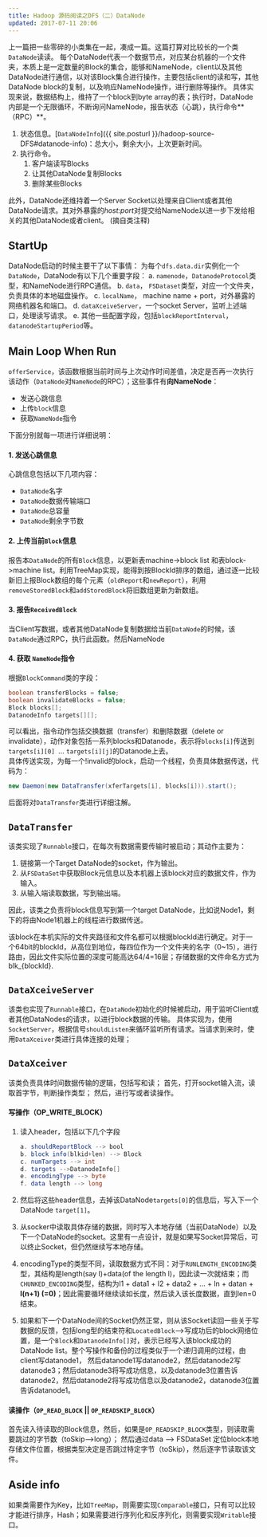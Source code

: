 ```yaml
---
title: Hadoop 源码阅读之DFS（二）DataNode
updated: 2017-07-11 20:06
---
```


上一篇把一些零碎的小类集在一起，凑成一篇。这篇打算对比较长的一个类`DataNode`读读。
每个DataNode代表一个数据节点，对应某台机器的一个文件夹，本质上是一定数量的Block的集合，能够和NameNode，client以及其他DataNode进行通信，以对该Block集合进行操作，主要包括client的读和写，其他DataNode block的复制，以及响应NameNode操作，进行删除等操作。
具体实现来说，数据结构上，维持了一个block到byte array的表；执行时，DataNode内部是一个无限循环，不断询问NameNode，报告状态（心跳），执行命令**（RPC）**。

1. 状态信息。[`DataNodeInfo`]({{ site.posturl }}/hadoop-source-DFS#datanode-info)：总大小，剩余大小，上次更新时间。
2. 执行命令。
	1. 客户端读写Blocks
	2. 让其他DataNode复制Blocks
	3. 删除某些Blocks

此外，DataNode还维持着一个Server Socket以处理来自Client或者其他DataNode请求。其对外暴露的*host:port*对提交给NameNode以进一步下发给相关的其他DataNode或者client。
(摘自类注释)

## StartUp
DataNode启动的时候主要干了以下事情：
为每个`dfs.data.dir`实例化一个`DataNode`，DataNode有以下几个重要字段：
	a. `namenode`，`DatanodeProtocol`类型，和NameNode进行RPC通信。
	b. `data`， `FSDataset`类型，对应一个文件夹，负责具体的本地磁盘操作。
	c. `localName`， machine name + port，对外暴露的网络机器名和端口。
	d. `dataXceiveServer`，一个socket Server，监听上述端口，处理读写请求。
	e. 其他一些配置字段，包括`blockReportInterval`， `datanodeStartupPeriod`等。

## Main Loop When Run
`offerService`，该函数根据当前时间与上次动作时间差值，决定是否再一次执行该动作（`DataNode`对`NameNode`的RPC）；这些事件有**向NameNode**：

* 发送心跳信息
* 上传`block`信息
* 获取`NameNode`指令

下面分别就每一项进行详细说明：
#### 1. 发送心跳信息
心跳信息包括以下几项内容：

*	`DataNode`名字
* `DataNode`数据传输端口
* `DataNode`总容量
* `DataNode`剩余字节数

#### 2. 上传当前`Block`信息
报告本`DataNode`的所有`Block`信息，以更新表machine->block list 和表block->machine list。利用TreeMap实现，能得到按BlockId排序的数组，通过逐一比较新旧上报Block数组的每个元素（`oldReport`和`newReport`），利用`removeStoredBlock`和`addStoredBlock`将旧数组更新为新数组。
#### 3. 报告`ReceivedBlock`
当Client写数据，或者其他DataNode复制数据给当前`DataNode`的时候，该`DataNode`通过RPC，执行此函数。然后NameNode

#### 4. 获取 `NameNode`指令

根据`BlockCommand`类的字段：

```Java
boolean transferBlocks = false;
boolean invalidateBlocks = false;
Block blocks[];
DatanodeInfo targets[][];
```
可以看出，指令动作包括交换数据（transfer）和删除数据（delete or invalidate），动作对象包括一系列blocks和Datanode，表示将`blocks[i]`传送到`targets[i][0] `... `targets[i][j]`的Datanode上去。  
具体传送实现，为每一个!invalid的block，启动一个线程，负责具体数据传送，代码为：
```Java
new Daemon(new DataTransfer(xferTargets[i], blocks[i])).start();
```
后面将对`DataTransfer`类进行详细注解。

## `DataTransfer`
该类实现了`Runnable`接口，在每次有数据需要传输时被启动；其动作主要为：

1. 链接第一个Target DataNode的socket，作为输出。
2. 从`FSDataSet`中获取Block元信息以及本机器上该block对应的数据文件，作为输入。
3. 从输入端读取数据，写到输出端。

因此，该类之负责将block信息写到第一个target DataNode，比如说Node1，剩下的将由Node1机器上的线程进行数据传送。

该block在本机实际的文件夹路径和文件名都可以根据blockId进行确定。对于一个64bit的blockId，从高位到地位，每四位作为一个文件夹的名字（0~15），进行路由，因此文件实际位置的深度可能高达64/4=16层；存储数据的文件命名方式为blk_{blockId}.

## `DataXceiveServer`
该类也实现了`Runnable`接口，在`DataNode`初始化的时候被启动，用于监听Client或者其他DataNodes的请求，以进行block数据的传输。
具体实现为，使用`SocketServer`，根据信号`shouldListen`来循环监听所有请求。当请求到来时，使用`DataXceiver`类进行具体连接的处理；

## `DataXceiver`
该类负责具体时间数据传输的逻辑，包括写和读；
首先，打开socket输入流，读取首字节，判断操作类型；
然后，进行写或者读操作。

#### 写操作（OP_WRITE_BLOCK）
1. 读入header，包括以下几个字段

	```Java
	a. shouldReportBlock --> bool
	b. block info(blkid+len) --> Block
	c. numTargets --> int
	d. targets -->DatanodeInfo[]
	e. encodingType --> byte
	f. data length --> long
	```
2. 然后将这些header信息，去掉该DataNode`targets[0]`的信息后，写入下一个DataNode `target[1]`。
3. 从socker中读取具体存储的数据，同时写入本地存储（当前DataNode）以及下一个DataNode的socket。这里有一点设计，就是如果写Socket异常后，可以终止Socket，但仍然继续写本地存储。
4. encodingType的类型不同，读取数据方式不同：对于`RUNLENGTH_ENCODING`类型，其结构是length(say l)+data(of the length l)，因此读一次就结束；而`CHUNKED_ENCODING`类型，结构为l1 + data1 + l2 + data2 + ... + ln + datan + **l(n+1) (=0)**；因此需要循环继续读如长度，然后读入该长度数据，直到len=0结束。
5. 如果和下一个DataNode间的Socket仍然正常，则从该Socket读回一些关于写数据的反馈，包括long型的结束符和`LocatedBlock`-->写成功后的block网络位置，是一个`Block`和`DatanodeInfo[]`对，表示已经写入该block成功的DataNode list。整个写操作和备份的过程类似于一个递归调用的过程，由client写datanode1， 然后datanode1写datanode2，然后datanode2写datanode3；然后datanode3将写成功信息，以及datanode3位置告诉datanode2，然后datanode2将写成功信息以及datanode2，datanode3位置告诉datanode1。
#### 读操作（`OP_READ_BLOCK` || `OP_READSKIP_BLOCK`）
首先读入待读取的Block信息，然后，如果是`OP_READSKIP_BLOCK`类型，则读取需要跳过的字节数（toSkip-->long）；
然后通过data --> FSDataSet 定位block本地存储文件位置，根据类型决定是否跳过特定字节（toSkip），然后逐字节读取该文件。

## Aside info
如果类需要作为Key，比如`TreeMap`，则需要实现`Comparable`接口，只有可以比较才能进行排序，Hash；如果需要进行序列化和反序列化，则需要实现`Writable`接口。
					



	





